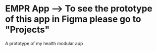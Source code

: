 # EMPR App --> To see the prototype of this app in Figma please go to "Projects"



A prototype of my health modular app
